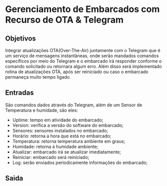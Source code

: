 # Gerenciamento de Embarcados com Recurso de OTA & Telegram
## Objetivos
Integrar atualizações OTA(Over-The-Air) juntamente com o Telegram que é um serviço de mensagens instantâneas, onde serão mandados comandos específicos por meio do Telegram e o embarcado irá responder conforme o comando solicitado ou retornara algum erro. Além disso será implementado rotina de atualizações OTA, após ser reiniciado ou caso o embarcado permaneça muito tempo ligado.

## Entradas
São comandos dados através do Telegram, além de um Sensor de Temperatura e humidade, são eles:  
  * Uptime: tempo em atividade do embarcado;
  * Version: verifica a versão do software do embarcado;
  * Sensores: sensores instalados no embarcado;
  * Horário: retorna a hora que está no embarcado;
  * Temperatura: retorna temperatura ambiente em graus;
  * Humidade: retorna à humidade ambiente;
  * Atualizar: embarcado irá se atualizar imediatamente;
  * Reiniciar: embarcado será reiniciado;
  * Log: serão enviados periodicamente informações do embarcado;

## Saida
